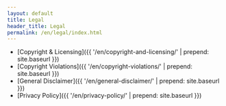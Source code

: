 ```yaml
---
layout: default
title: Legal
header_title: Legal
permalink: /en/legal/index.html
---
```


* [Copyright & Licensing]({{ '/en/copyright-and-licensing/' | prepend: site.baseurl }})
* [Copyright Violations]({{ '/en/copyright-violations/' | prepend: site.baseurl }})
* [General Disclaimer]({{ '/en/general-disclaimer/' | prepend: site.baseurl }})
* [Privacy Policy]({{ '/en/privacy-policy/' | prepend: site.baseurl }})
